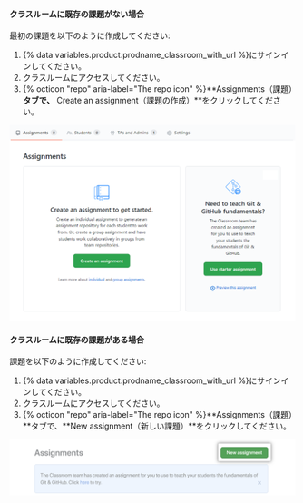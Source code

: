 #### クラスルームに既存の課題がない場合

最初の課題を以下のように作成してください:

1. {% data variables.product.prodname_classroom_with_url %}にサインインしてください。
1. クラスルームにアクセスしてください。
1. {% octicon "repo" aria-label="The repo icon" %}**Assignments（課題）**タブで、** Create an assignment（課題の作成）**をクリックしてください。

<div class="procedural-image-wrapper">
  <img alt="最初の課題の作成" class="procedural-image-wrapper" src="/assets/images/help/classroom/assignments-create-first-assignment.png">
</div>

#### クラスルームに既存の課題がある場合

課題を以下のように作成してください:

1. {% data variables.product.prodname_classroom_with_url %}にサインインしてください。
1. クラスルームにアクセスしてください。
1. {% octicon "repo" aria-label="The repo icon" %}**Assignments（課題）**タブで、**New assignment（新しい課題）**をクリックしてください。

<div class="procedural-image-wrapper">
  <img alt="'新しい課題'ボタン" class="procedural-image-wrapper" src="/assets/images/help/classroom/assignments-click-new-assignment-button.png">
</div>

